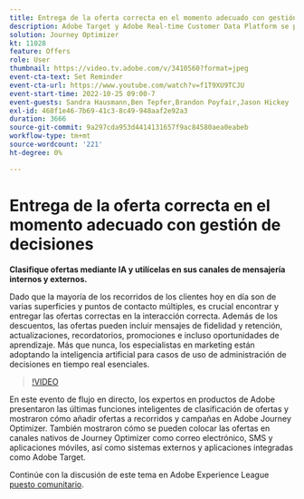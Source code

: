 ```yaml
---
title: Entrega de la oferta correcta en el momento adecuado con gestión de decisiones
description: Adobe Target y Adobe Real-time Customer Data Platform se pueden integrar para ofrecer una experiencia del cliente más personalizada. En este evento en directo, vea cómo la integración de estas dos plataformas puede ayudar a las empresas a recopilar datos en tiempo real y, a continuación, crear y probar experiencias segmentadas. Vea el proceso de extremo a extremo de esta potente capacidad en una demostración en directo.
solution: Journey Optimizer
kt: 11028
feature: Offers
role: User
thumbnail: https://video.tv.adobe.com/v/3410560?format=jpeg
event-cta-text: Set Reminder
event-cta-url: https://www.youtube.com/watch?v=f1T9XU9TCJU
event-start-time: 2022-10-25 09:00-7
event-guests: Sandra Hausmann,Ben Tepfer,Brandon Poyfair,Jason Hickey
exl-id: 468f1e46-7b69-41c3-8c49-948aaf2e92a3
duration: 3666
source-git-commit: 9a297cda953d4414131657f9ac84580aea0eabeb
workflow-type: tm+mt
source-wordcount: '221'
ht-degree: 0%

---
```


# Entrega de la oferta correcta en el momento adecuado con gestión de decisiones

**Clasifique ofertas mediante IA y utilícelas en sus canales de mensajería internos y externos.**

Dado que la mayoría de los recorridos de los clientes hoy en día son de varias superficies y puntos de contacto múltiples, es crucial encontrar y entregar las ofertas correctas en la interacción correcta. Además de los descuentos, las ofertas pueden incluir mensajes de fidelidad y retención, actualizaciones, recordatorios, promociones e incluso oportunidades de aprendizaje. Más que nunca, los especialistas en marketing están adoptando la inteligencia artificial para casos de uso de administración de decisiones en tiempo real esenciales.

>[!VIDEO](https://video.tv.adobe.com/v/3410560/?quality=12&learn=on)

En este evento de flujo en directo, los expertos en productos de Adobe presentaron las últimas funciones inteligentes de clasificación de ofertas y mostraron cómo añadir ofertas a recorridos y campañas en Adobe Journey Optimizer.  También mostraron cómo se pueden colocar las ofertas en canales nativos de Journey Optimizer como correo electrónico, SMS y aplicaciones móviles, así como sistemas externos y aplicaciones integradas como Adobe Target.

Continúe con la discusión de este tema en Adobe Experience League [puesto comunitario](https://experienceleaguecommunities.adobe.com/t5/journey-optimizer-discussions/experience-league-live-post-session-discussion-deliver-the-right/m-p/554802#M55).
